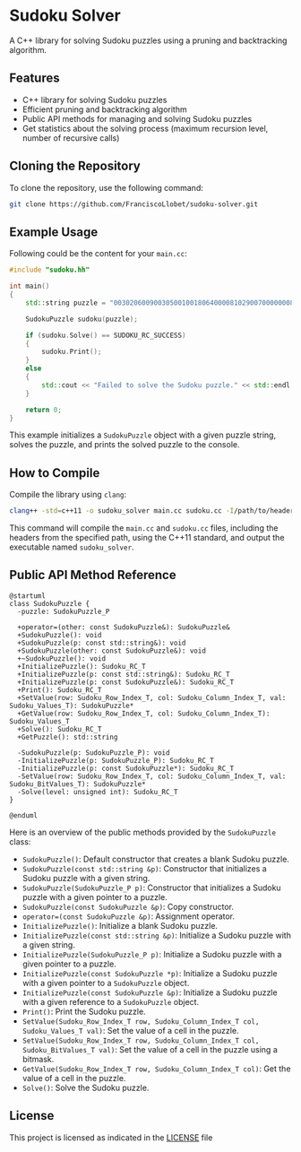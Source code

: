 # Sudoku Solver

A C++ library for solving Sudoku puzzles using a pruning and backtracking algorithm.

## Features

- C++ library for solving Sudoku puzzles
- Efficient pruning and backtracking algorithm
- Public API methods for managing and solving Sudoku puzzles
- Get statistics about the solving process (maximum recursion level, number of recursive calls)

## Cloning the Repository

To clone the repository, use the following command:

```bash
git clone https://github.com/FranciscoLlobet/sudoku-solver.git
```

## Example Usage

Following could be the content for your `main.cc`:

```cpp
#include "sudoku.hh"

int main()
{
    std::string puzzle = "003020600900305001001806400008102900700000008006708200002609500800203009005010300";

    SudokuPuzzle sudoku(puzzle);

    if (sudoku.Solve() == SUDOKU_RC_SUCCESS)
    {
        sudoku.Print();
    }
    else
    {
        std::cout << "Failed to solve the Sudoku puzzle." << std::endl;
    }

    return 0;
}
```
This example initializes a `SudokuPuzzle` object with a given puzzle string, solves the puzzle, and prints the solved puzzle to the console.

## How to Compile

Compile the library using `clang`:

```sh
clang++ -std=c++11 -o sudoku_solver main.cc sudoku.cc -I/path/to/headers
```

This command will compile the `main.cc` and `sudoku.cc` files, including the headers from the specified path, using the C++11 standard, and output the executable named `sudoku_solver`.

## Public API Method Reference

```plantuml
@startuml
class SudokuPuzzle {
  -puzzle: SudokuPuzzle_P

  +operator=(other: const SudokuPuzzle&): SudokuPuzzle&
  +SudokuPuzzle(): void
  +SudokuPuzzle(p: const std::string&): void
  +SudokuPuzzle(other: const SudokuPuzzle&): void
  +~SudokuPuzzle(): void
  +InitializePuzzle(): Sudoku_RC_T
  +InitializePuzzle(p: const std::string&): Sudoku_RC_T
  +InitializePuzzle(p: const SudokuPuzzle&): Sudoku_RC_T
  +Print(): Sudoku_RC_T
  +SetValue(row: Sudoku_Row_Index_T, col: Sudoku_Column_Index_T, val: Sudoku_Values_T): SudokuPuzzle*
  +GetValue(row: Sudoku_Row_Index_T, col: Sudoku_Column_Index_T): Sudoku_Values_T
  +Solve(): Sudoku_RC_T
  +GetPuzzle(): std::string

  -SudokuPuzzle(p: SudokuPuzzle_P): void
  -InitializePuzzle(p: SudokuPuzzle_P): Sudoku_RC_T
  -InitializePuzzle(p: const SudokuPuzzle*): Sudoku_RC_T
  -SetValue(row: Sudoku_Row_Index_T, col: Sudoku_Column_Index_T, val: Sudoku_BitValues_T): SudokuPuzzle*
  -Solve(level: unsigned int): Sudoku_RC_T
}

@enduml
```
Here is an overview of the public methods provided by the `SudokuPuzzle` class:

- `SudokuPuzzle()`: Default constructor that creates a blank Sudoku puzzle.
- `SudokuPuzzle(const std::string &p)`: Constructor that initializes a Sudoku puzzle with a given string.
- `SudokuPuzzle(SudokuPuzzle_P p)`: Constructor that initializes a Sudoku puzzle with a given pointer to a puzzle.
- `SudokuPuzzle(const SudokuPuzzle &p)`: Copy constructor.
- `operator=(const SudokuPuzzle &p)`: Assignment operator.
- `InitializePuzzle()`: Initialize a blank Sudoku puzzle.
- `InitializePuzzle(const std::string &p)`: Initialize a Sudoku puzzle with a given string.
- `InitializePuzzle(SudokuPuzzle_P p)`: Initialize a Sudoku puzzle with a given pointer to a puzzle.
- `InitializePuzzle(const SudokuPuzzle *p)`: Initialize a Sudoku puzzle with a given pointer to a `SudokuPuzzle` object.
- `InitializePuzzle(const SudokuPuzzle &p)`: Initialize a Sudoku puzzle with a given reference to a `SudokuPuzzle` object.
- `Print()`: Print the Sudoku puzzle.
- `SetValue(Sudoku_Row_Index_T row, Sudoku_Column_Index_T col, Sudoku_Values_T val)`: Set the value of a cell in the puzzle.
- `SetValue(Sudoku_Row_Index_T row, Sudoku_Column_Index_T col, Sudoku_BitValues_T val)`: Set the value of a cell in the puzzle using a bitmask.
- `GetValue(Sudoku_Row_Index_T row, Sudoku_Column_Index_T col)`: Get the value of a cell in the puzzle.
- `Solve()`: Solve the Sudoku puzzle.

## License

This project is licensed as indicated in the [LICENSE](LICENSE) file
